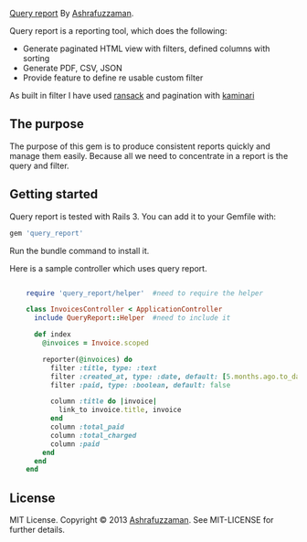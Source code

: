 [Query report](http://ashrafuzzaman.github.io/query_report/) By [Ashrafuzzaman](http://www.ashrafuzzaman.com).

Query report is a reporting tool, which does the following:

* Generate paginated HTML view with filters, defined columns with sorting
* Generate PDF, CSV, JSON
* Provide feature to define re usable custom filter

As built in filter I have used [ransack](https://github.com/ernie/ransack) and pagination with [kaminari](https://github.com/amatsuda/kaminari)

## The purpose
The purpose of this gem is to produce consistent reports quickly and manage them easily. Because all we need to
concentrate in a report is the query and filter.

## Getting started
Query report is tested with Rails 3. You can add it to your Gemfile with:

```ruby
gem 'query_report'
```

Run the bundle command to install it.

Here is a sample controller which uses query report.

```ruby

    require 'query_report/helper'  #need to require the helper

    class InvoicesController < ApplicationController
      include QueryReport::Helper  #need to include it

      def index
        @invoices = Invoice.scoped

        reporter(@invoices) do
          filter :title, type: :text
          filter :created_at, type: :date, default: [5.months.ago.to_date.to_s(:db), 1.months.from_now.to_date.to_s(:db)]
          filter :paid, type: :boolean, default: false

          column :title do |invoice|
            link_to invoice.title, invoice
          end
          column :total_paid
          column :total_charged
          column :paid
        end
      end
    end
```

## License
MIT License. Copyright © 2013 [Ashrafuzzaman](http://www.ashrafuzzaman.com). See MIT-LICENSE for further details.
